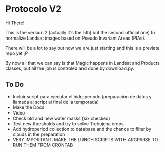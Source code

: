 # Protocolo V2

Hi There!

This is the version 2 (actually it's the 5th) but the second official one) to normalize Landsat images based on Pseudo Invariant Areas (PIAs).

There will be a lot to say but now we are just starting and this is a previate repo yet ;P

By now all that we can say is that Magic happens in Landsat and Products classes, but all the job is controled and done by download.py.


## To Do

* Incluir script para ejecutar el hidroperiodo (preparación de datos y llamada al script al final de la temporada)
* Make the Docs
* Video 
* Check old and new water masks (six checked)
* Test new thresholds and try to solve Trebujena crops
* Add hydroperiod collection to database and the chance to filter by clouds in the preparation
* VERY IMPORTANT: MAKE THE LUNCH SCRIPTS WITH ARGPARSE TO RUN THEM FROM CRONTAB